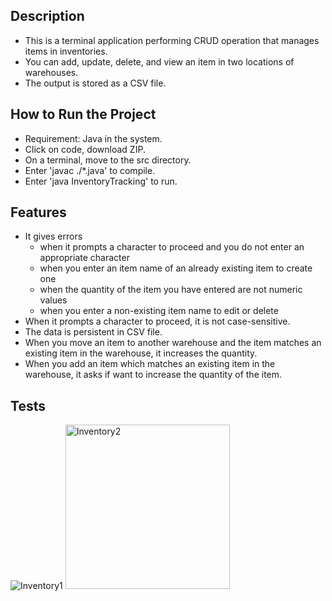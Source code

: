 ## Description ##
* This is a terminal application performing CRUD operation that manages items in inventories. 
* You can add, update, delete, and view an item in two locations of warehouses.
* The output is stored as a CSV file.

## How to Run the Project ##
* Requirement: Java in the system.
* Click on code, download ZIP.
* On a terminal, move to the src directory.
* <how to compile>Enter 'javac ./*.java' to compile.
* <how to run>Enter 'java InventoryTracking' to run.

## Features ##
* It gives errors
    * when it prompts a character to proceed and you do not enter an appropriate character
    * when you enter an item name of an already existing item to create one 
    * when the quantity of the item you have entered are not numeric values
    * when you enter a non-existing item name to edit or delete
* When it prompts a character to proceed, it is not case-sensitive.
* The data is persistent in CSV file.
* When you move an item to another warehouse and the item matches an existing item in the warehouse, it increases the quantity.
* When you add an item which matches an existing item in the warehouse, it asks if want to increase the quantity of the item.
 
## Tests ##
![Inventory1](https://user-images.githubusercontent.com/96569864/150097990-268329d4-7039-401a-8624-7f5c15685ec7.png)
<img width="263" alt="Inventory2" src="https://user-images.githubusercontent.com/96569864/150098002-e50502ec-e1b7-4d86-8fe7-a6ad81ce70a3.png">

